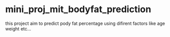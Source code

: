 # mini_proj_mit_bodyfat_prediction
this project aim to predict pody fat percentage using difirent factors like age weight  etc...
